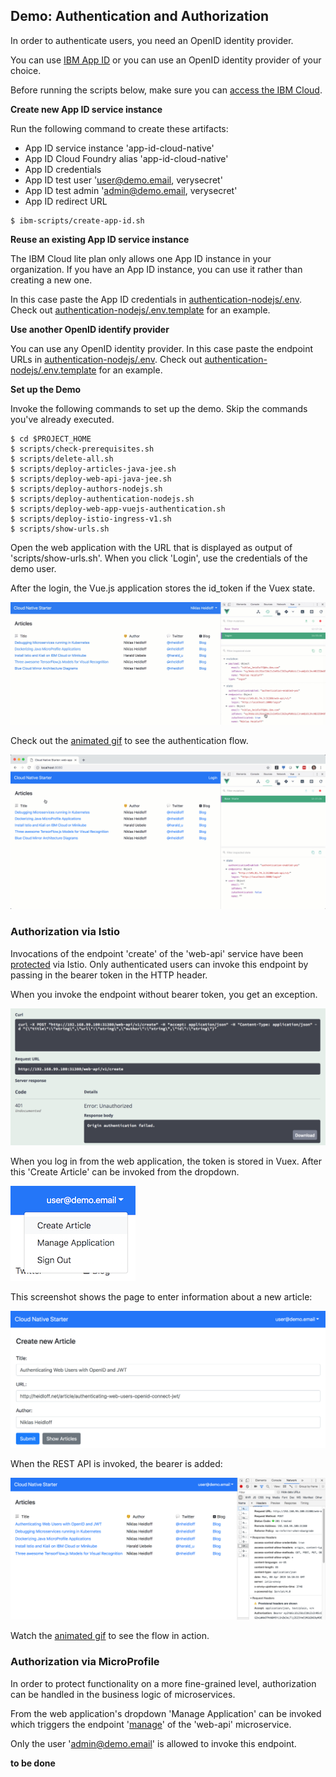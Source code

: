 ## Demo: Authentication and Authorization

In order to authenticate users, you need an OpenID identity provider. 

You can use [IBM App ID](https://console.bluemix.net/catalog/services/appid) or you can use an OpenID identity provider of your choice.

Before running the scripts below, make sure you can [access the IBM Cloud](SetupIBMCloudAccess.md).


**Create new App ID service instance**

Run the following command to create these artifacts:

* App ID service instance 'app-id-cloud-native'
* App ID Cloud Foundry alias 'app-id-cloud-native'
* App ID credentials
* App ID test user 'user@demo.email, verysecret'
* App ID test admin 'admin@demo.email, verysecret'
* App ID redirect URL

```
$ ibm-scripts/create-app-id.sh
```


**Reuse an existing App ID service instance**

The IBM Cloud lite plan only allows one App ID instance in your organization. If you have an App ID instance, you can use it rather than creating a new one. 

In this case paste the App ID credentials in [authentication-nodejs/.env](../authentication-nodejs/.env). Check out [authentication-nodejs/.env.template](../authentication-nodejs/.env.template) for an example.


**Use another OpenID identify provider**

You can use any OpenID identity provider. In this case paste the endpoint URLs in [authentication-nodejs/.env](../authentication-nodejs/.env). Check out [authentication-nodejs/.env.template](../authentication-nodejs/.env.template) for an example.


**Set up the Demo**

Invoke the following commands to set up the demo. Skip the commands you've already executed.

```
$ cd $PROJECT_HOME
$ scripts/check-prerequisites.sh
$ scripts/delete-all.sh
$ scripts/deploy-articles-java-jee.sh
$ scripts/deploy-web-api-java-jee.sh
$ scripts/deploy-authors-nodejs.sh
$ scripts/deploy-authentication-nodejs.sh
$ scripts/deploy-web-app-vuejs-authentication.sh
$ scripts/deploy-istio-ingress-v1.sh
$ scripts/show-urls.sh
```

Open the web application with the URL that is displayed as output of 'scripts/show-urls.sh'. When you click 'Login', use the credentials of the demo user.

After the login, the Vue.js application stores the id_token if the Vuex state.

<kbd><img src="../images/login.jpeg" /></kbd>

Check out the [animated gif](../images/login.gif) to see the authentication flow.

<kbd><img src="../images/login.gif" /></kbd>


### Authorization via Istio

Invocations of the endpoint 'create' of the 'web-api' service have been [protected](https://github.com/nheidloff/cloud-native-starter/blob/master/istio/protect-web-api.yaml.template) via Istio. Only authenticated users can invoke this endpoint by passing in the bearer token in the HTTP header.

When you invoke the endpoint without bearer token, you get an exception.

<kbd><img src="../images/endpoint-protection-istio-1.png" /></kbd>

When you log in from the web application, the token is stored in Vuex. After this 'Create Article' can be invoked from the dropdown.

<kbd><img src="../images/endpoint-protection-istio-2.png" /></kbd>

This screenshot shows the page to enter information about a new article:

<kbd><img src="../images/endpoint-protection-istio-3.png" /></kbd>

When the REST API is invoked, the bearer is added:

<kbd><img src="../images/endpoint-protection-istio-4.png" /></kbd>

Watch the [animated gif](../images/endpoint-protection-istio.gif) to see the flow in action.


### Authorization via MicroProfile

In order to protect functionality on a more fine-grained level, authorization can be handled in the business logic of microservices.

From the web application's dropdown 'Manage Application' can be invoked which triggers the endpoint '[manage](../web-api-java-jee/src/main/java/com/ibm/webapi/apis/Manage.java)' of the 'web-api' microservice.

Only the user 'admin@demo.email' is allowed to invoke this endpoint.

**to be done**
